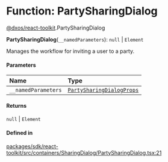 # Function: PartySharingDialog

[@dxos/react-toolkit](../modules/dxos_react_toolkit.md).PartySharingDialog

**PartySharingDialog**(`__namedParameters`): ``null`` \| `Element`

Manages the workflow for inviting a user to a party.

#### Parameters

| Name | Type |
| :------ | :------ |
| `__namedParameters` | [`PartySharingDialogProps`](../interfaces/dxos_react_toolkit.PartySharingDialogProps.md) |

#### Returns

``null`` \| `Element`

#### Defined in

[packages/sdk/react-toolkit/src/containers/SharingDialog/PartySharingDialog.tsx:21](https://github.com/dxos/dxos/blob/main/packages/sdk/react-toolkit/src/containers/SharingDialog/PartySharingDialog.tsx#L21)
